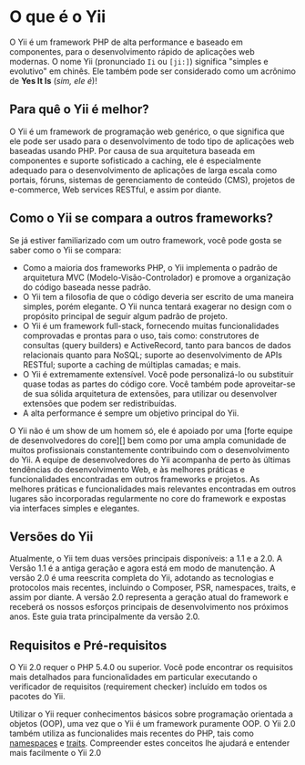 O que é o Yii
=============

O Yii é um framework PHP de alta performance e baseado em componentes, para o
desenvolvimento rápido de aplicações web modernas. 
O nome Yii (pronunciado `Ii` ou `[ji:]`) significa "simples e evolutivo" em chinês. Ele também pode ser considerado como um acrônimo de **Yes It Is** (*sim, ele é*)!


Para quê o Yii é melhor?
------------------------

O Yii é um framework de programação web genérico, o que significa que ele pode
ser usado para o desenvolvimento de todo tipo de aplicações web baseadas usando PHP.
Por causa de sua arquitetura baseada em componentes e suporte sofisticado a
caching, ele é especialmente adequado para o desenvolvimento de aplicações de
larga escala como portais, fóruns, sistemas de gerenciamento de conteúdo (CMS),
projetos de e-commerce, Web services RESTful, e assim por diante.


Como o Yii se compara a outros frameworks?
------------------------------------------

Se já estiver familiarizado com um outro framework, você pode gosta se saber como o Yii se compara:

- Como a maioria dos frameworks PHP, o Yii implementa o padrão de arquitetura MVC
  (Modelo-Visão-Controlador) e promove a organização do código baseada nesse padrão.
- O Yii tem a filosofia de que o código deveria ser escrito de uma maneira simples,
  porém elegante. O Yii nunca tentará exagerar no design com o propósito principal
  de seguir algum padrão de projeto.
- O Yii é um framework full-stack, fornecendo muitas funcionalidades comprovadas
  e prontas para o uso, tais como: construtores de consultas (query builders) e
  ActiveRecord, tanto para bancos de dados relacionais quanto para NoSQL; suporte ao
  desenvolvimento de APIs RESTful; suporte a caching de múltiplas camadas; e mais.
- O Yii é extremamente extensível. Você pode personalizá-lo ou substituir quase
  todas as partes do código core. Você também pode aproveitar-se de sua
  sólida arquitetura de extensões, para utilizar ou desenvolver extensões
  que podem ser redistribuídas.
- A alta performance é sempre um objetivo principal do Yii.

O Yii não é um show de um homem só, ele é apoiado por uma [forte equipe de desenvolvedores do core][] 
bem como por uma ampla comunidade de muitos profissionais constantemente
contribuindo com o desenvolvimento do Yii. A equipe de desenvolvedores do Yii
acompanha de perto às últimas tendências do desenvolvimento Web, e às
melhores práticas e funcionalidades encontradas em outros frameworks e projetos.
As melhores práticas e funcionalidades mais relevantes encontradas em outros lugares
são incorporadas regularmente no core do framework e expostas via interfaces
simples e elegantes.

[forte equipe desenvolvedores do core]: http://www.yiiframework.com/about/

Versões do Yii
--------------

Atualmente, o Yii tem duas versões principais disponíveis: a 1.1 e a 2.0. A Versão
1.1 é a antiga geração e agora está em modo de manutenção. A versão 2.0 é uma
reescrita completa do Yii, adotando as tecnologias e protocolos mais recentes, incluindo
o Composer, PSR, namespaces, traits, e assim por diante. A versão 2.0 representa
a geração atual do framework e receberá os nossos esforços principais de
desenvolvimento nos próximos anos. Este guia trata principalmente da versão 2.0.


Requisitos e Pré-requisitos
---------------------------

O Yii 2.0 requer o PHP 5.4.0 ou superior. Você pode encontrar os requisitos mais
detalhados para funcionalidades em particular executando o verificador de requisitos
(requirement checker) incluído em todos os pacotes do Yii.

Utilizar o Yii requer conhecimentos básicos sobre programação orientada a objetos
(OOP), uma vez que o Yii é um framework puramente OOP. 
O Yii 2.0 também utiliza as funcionalides mais recentes do PHP, tais como [namespaces](http://www.php.net/manual/en/language.namespaces.php) e [traits](http://www.php.net/manual/en/language.oop5.traits.php). Compreender estes conceitos lhe ajudará e entender mais facilmente o Yii 2.0

